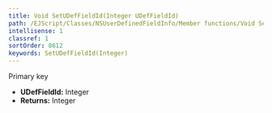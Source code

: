 ```yaml
---
title: Void SetUDefFieldId(Integer UDefFieldId)
path: /EJScript/Classes/NSUserDefinedFieldInfo/Member functions/Void SetUDefFieldId(Integer p_0)
intellisense: 1
classref: 1
sortOrder: 8612
keywords: SetUDefFieldId(Integer)
---
```



Primary key



* **UDefFieldId:** Integer
* **Returns:** Integer


